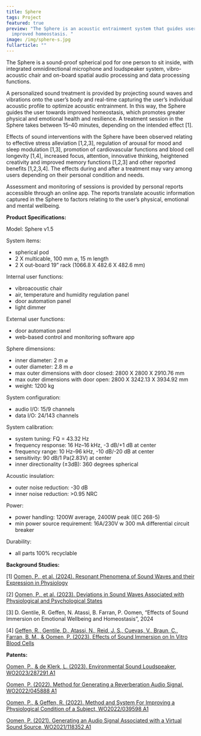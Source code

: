 ```yaml
---
title: Sphere
tags: Project
featured: true
preview: "The Sphere is an acoustic entrainment system that guides users to
  improved homeostasis. "
image: /img/sphere-s.jpg
fullarticle: ""
---
```

The Sphere is a sound-proof spherical pod for one person to sit inside, with integrated omnidirectional microphone and loudspeaker system, vibro-acoustic chair and on-board spatial audio processing and data processing functions. 

A personalized sound treatment is provided by projecting sound waves and vibrations onto the user’s body and real-time capturing the user’s individual acoustic profile to optimize acoustic entrainment. In this way, the Sphere guides the user towards improved homeostasis, which  promotes greater physical and emotional health and resilience. A treatment session in the Sphere takes between 15–40 minutes, depending on the intended effect \[1]. 

Effects of sound interventions with the Sphere have been observed relating to effective stress alleviation \[1,2,3], regulation of arousal for mood and sleep modulation \[1,3], promotion of cardiovascular functions and blood cell longevity \[1,4], increased focus, attention, innovative thinking, heightened creativity and improved memory functions \[1,2,3] and other reported benefits \[1,2,3,4]. The effects during and after a treatment may vary among users depending on their personal condition and needs.

Assessment and monitoring of sessions is provided by personal reports accessible through an online app. The reports translate acoustic information captured in the Sphere to factors relating to the user’s physical, emotional and mental wellbeing.

**Product Specifications:**

Model: Sphere v1.5

System items: 

* spherical pod
* 2 X multicable, 100 mm ⌀, 15 m length
* 2 X out-board 19” rack (1066.8 X 482.6 X 482.6 mm)

Internal user functions:

* vibroacoustic chair
* air, temperature and humidity regulation panel
* door automation panel
* light dimmer

External user functions:

* door automation panel
* web-based control and monitoring software app 

Sphere dimensions:

* inner diameter: 2 m ⌀
* outer diameter: 2.8 m ⌀
* max outer dimensions with door closed: 2800 X 2800 X 2910.76 mm
* max outer dimensions with door open: 2800 X 3242.13 X 3934.92 mm
* weight: 1200 kg

System configuration:

* audio I/O: 15/9 channels
* data I/O: 24/143 channels

System calibration:

* system tuning: FQ = 43.32 Hz
* frequency response: 16 Hz–16 kHz, -3 dB/+1 dB at center
* frequency range: 10 Hz–96 kHz, -10 dB/-20 dB at center
* sensitivity: 90 dB/1 Pa(2.83V) at center
* inner directionality (±3dB): 360 degrees spherical

Acoustic insulation:

* outer noise reduction: -30 dB 
* inner noise reduction: >0.95 NRC 

Power:

* power handling: 1200W average, 2400W peak (IEC 268-5)
* min power source requirement: 16A/230V w 300 mA differential circuit breaker 

Durability:

* all parts 100% recyclable

**Background Studies:** 

\[1] [Oomen, P., et al. (2024). Resonant Phenomena of Sound Waves and their Expression in Physiology](https://doi.org/10.13140/RG.2.2.29100.88963) 

\[2] [Oomen, P., et al. (2023). Deviations in Sound Waves Associated with Physiological and Psychological States](https://doi.org/10.31219/osf.io/dt2wp)

\[3] D. Gentile, R. Geffen, N. Atassi, B. Farran, P. Oomen, “Effects of Sound Immersion on Emotional Wellbeing and Homeostasis”, 2024

\[4] [Geffen, R., Gentile, D., Atassi, N., Reid, J. S., Cuevas, V., Braun, C., Farran, B. M., & Oomen, P. (2023). Effects of Sound Immersion on In Vitro Blood Cells](https://doi.org/10.31219/osf.io/b4gs6)

**Patents:** 

[Oomen, P., & de Klerk, L. (2023). Environmental Sound Loudspeaker, WO2023/287291 A1](https://osf.io/2ez8f) 

[Oomen, P. (2022). Method for Generating a Reverberation Audio Signal, WO2022/045888 A1](https://osf.io/dj7x9)

[Oomen, P., & Geffen, R. (2022). Method and System For Improving a Physiological Condition of a Subject, WO2022/039598 A1](https://osf.io/e7g8k)

[Oomen, P. (2021). Generating an Audio Signal Associated with a Virtual Sound Source, WO2021/118352 A1](https://osf.io/j8k2f)[](https://osf.io/hvcqx/download/)
